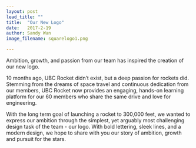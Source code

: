 ```yaml
---
layout: post
lead_title: ""
title:  "Our New Logo"
date:   2017-2-19
author:	Sandy Wan
image_filename:	squarelogo1.png

---
```

Ambition, growth, and passion from our team has inspired the creation of our new logo. 

10 months ago, UBC Rocket didn’t exist, but a deep passion for rockets did. Stemming from the dreams of space travel and continuous dedication from our members, UBC Rocket now provides an engaging, hands-on learning platform for our 60 members who share the same drive and love for engineering. 

With the long term goal of launching a rocket to 300,000 feet, we wanted to express our ambition through the simplest, yet arguably most challenging design task of the team - our logo. With bold lettering, sleek lines, and a modern design, we hope to share with you our story of ambition, growth and pursuit for the stars. 